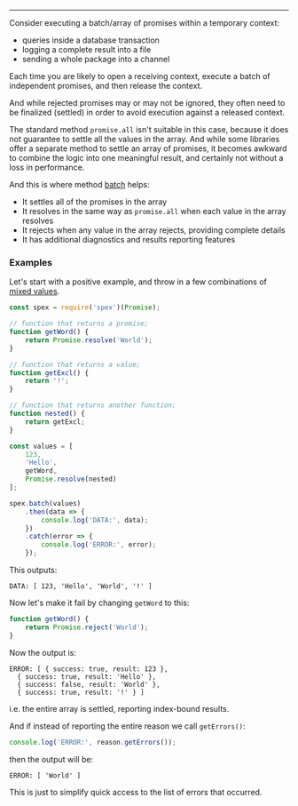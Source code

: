---

Consider executing a batch/array of promises within a temporary context:
  
* queries inside a database transaction
* logging a complete result into a file
* sending a whole package into a channel

Each time you are likely to open a receiving context, execute a batch of independent promises,
and then release the context. 

And while rejected promises may or may not be ignored, they often need to be finalized (settled)
in order to avoid execution against a released context.

The standard method `promise.all` isn't suitable in this case, because it does not guarantee to
settle all the values in the array. And while some libraries offer a separate method to settle
an array of promises, it becomes awkward to combine the logic into one meaningful result, and
certainly not without a loss in performance. 

And this is where method [batch] helps:

* It settles all of the promises in the array
* It resolves in the same way as `promise.all` when each value in the array resolves
* It rejects when any value in the array rejects, providing complete details
* It has additional diagnostics and results reporting features

### Examples

Let's start with a positive example, and throw in a few combinations of [mixed values].
 
```js
const spex = require('spex')(Promise);

// function that returns a promise;
function getWord() {
    return Promise.resolve('World');
}

// function that returns a value;
function getExcl() {
    return '!';
}

// function that returns another function;
function nested() {
    return getExcl;
}

const values = [
    123,
    'Hello',
    getWord,
    Promise.resolve(nested)
];

spex.batch(values)
    .then(data => {
        console.log('DATA:', data);
    })
    .catch(error => {
        console.log('ERROR:', error);
    });
```

This outputs:

```
DATA: [ 123, 'Hello', 'World', '!' ]
```

Now let's make it fail by changing `getWord` to this:

```js
function getWord() {
    return Promise.reject('World');
}
```

Now the output is:

```
ERROR: [ { success: true, result: 123 },
  { success: true, result: 'Hello' },
  { success: false, result: 'World' },
  { success: true, result: '!' } ]
```

i.e. the entire array is settled, reporting index-bound results. 

And if instead of reporting the entire reason we call `getErrors()`:

```js
console.log('ERROR:', reason.getErrors());
```

then the output will be:

```
ERROR: [ 'World' ]
```

This is just to simplify quick access to the list of errors that occurred.

[batch]:http://vitaly-t.github.io/spex/global.html#batch
[mixed values]:http://vitaly-t.github.io/spex/tutorial-mixed.html

